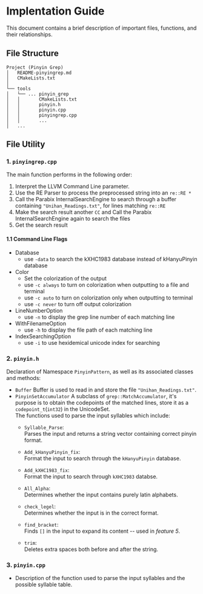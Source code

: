 # Implentation Guide
This document contains a brief description of important files, functions, and their relationships.

## File Structure
```
Project (Pinyin Grep)
│   README-pinyingrep.md
│   CMakeLists.txt
│
└── tools
│   └── ... pinyin_grep
│   │       CMakeLists.txt
│   │       pinyin.h
│   │       pinyin.cpp
│   │       pinyingrep.cpp
│   │       ...
│   ...

```

## File Utility 

### 1. `pinyingrep.cpp` 
The main function performs in the following order:
1. Interpret the LLVM Command Line parameter.
1. Use the RE Parser to process the preprocessed string into an `re::RE *`
1. Call the Parabix InternalSearchEngine to search through a buffer containing `"Unihan_Readings.txt"`, for lines matching `re::RE`
1. Make the search result another  `CC` and Call the Parabix InternalSearchEngine again to search the files 
1. Get the search result

#### 1.1 Command Line Flags
- Database
    - use `-data` to search the kXHC1983 database instead of kHanyuPinyin database 
- Color
    - Set the colorization of the output
    - use `-c always` to turn on colorization when outputting to a file and terminal
    - use `-c auto` to turn on colorization only when outputting to terminal
    - use `-c never` to turn off output colorization
- LineNumberOption
    - use `-n` to display the grep line number of each matching line
- WithFilenameOption
    - use `-h` to display the file path of each matching line
- IndexSearchingOption
    - use `-i` to use hexidemical unicode index for searching



### 2. `pinyin.h`
Declaration of Namespace `PinyinPattern`, as well as its associated classes and methods:
- `Buffer`
Buffer is used to read in and store the file `"Unihan_Readings.txt"`.
- `PinyinSetAccumulator`
A subclass of `grep::MatchAccumulator`, it's purpose is to obtain the codepoints of the matched lines, store it as a `codepoint_t`(`int32`) in the UnicodeSet. \
The functions used to parse the input syllables which include:
    - `Syllable_Parse`: \
        Parses the input and returns a string vector containing correct pinyin format.

    - `Add_kHanyuPinyin_fix`: \
        Format the input to search through the `kHanyuPinyin` database.

    - `Add_kXHC1983_fix`: \
        Format the input to search through `kXHC1983` databse.

    - `All_Alpha`: \
        Determines whether the input contains purely latin alphabets.

    - `check_legel`: \
        Determines whether the input is in the correct format.

    - `find_bracket`: \
        Finds `[]` in the input to expand its content -- used in *feature 5*.

    - `trim`:\
        Deletes extra spaces both before and after the string.


### 3. `pinyin.cpp`
- Description of the function used to parse the input syllables and the possible syllable table.
